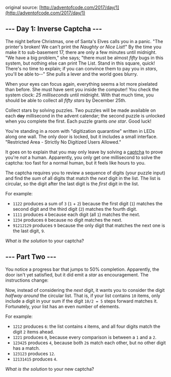 original source: [http://adventofcode.com/2017/day/1](http://adventofcode.com/2017/day/1)
## --- Day 1: Inverse Captcha ---
The night before Christmas, one of Santa's Elves calls you in a panic. "The printer's broken! We can't print the *Naughty or Nice List*!" By the time you make it to sub-basement 17, there are only a few minutes until midnight. "We have a big problem," she says; "there must be almost *fifty* bugs in this system, but nothing else can print The List. Stand in this square, quick! There's no time to explain; if you can convince them to pay you in *stars*, you'll be able to--" She pulls a lever and the world goes blurry.

When your eyes can focus again, everything seems a lot more pixelated than before. She must have sent you inside the computer! You check the system clock: *25 milliseconds* until midnight. With that much time, you should be able to collect all *fifty stars* by December 25th.

Collect stars by solving puzzles.  Two puzzles will be made available on each ~~day~~ millisecond in the advent calendar; the second puzzle is unlocked when you complete the first.  Each puzzle grants *one star*. Good luck!

You're standing in a room with "digitization quarantine" written in LEDs along one wall. The only door is locked, but it includes a small interface. "Restricted Area - Strictly No Digitized Users Allowed."

It goes on to explain that you may only leave by solving a [captcha](https://en.wikipedia.org/wiki/CAPTCHA) to prove you're *not* a human. Apparently, you only get one millisecond to solve the captcha: too fast for a normal human, but it feels like hours to you.

The captcha requires you to review a sequence of digits (your puzzle input) and find the *sum* of all digits that match the *next* digit in the list. The list is circular, so the digit after the last digit is the *first* digit in the list.

For example:


 - `1122` produces a sum of `3` (`1` + `2`) because the first digit (`1`) matches the second digit and the third digit (`2`) matches the fourth digit.
 - `1111` produces `4` because each digit (all `1`) matches the next.
 - `1234` produces `0` because no digit matches the next.
 - `91212129` produces `9` because the only digit that matches the next one is the last digit, `9`.

*What is the solution* to your captcha?


## --- Part Two ---
You notice a progress bar that jumps to 50% completion. Apparently, the door isn't yet satisfied, but it did emit a *star* as encouragement. The instructions change:

Now, instead of considering the *next* digit, it wants you to consider the digit *halfway around* the circular list.  That is, if your list contains `10` items, only include a digit in your sum if the digit `10/2 = 5` steps forward matches it. Fortunately, your list has an even number of elements.

For example:


 - `1212` produces `6`: the list contains `4` items, and all four digits match the digit `2` items ahead.
 - `1221` produces `0`, because every comparison is between a `1` and a `2`.
 - `123425` produces `4`, because both `2`s match each other, but no other digit has a match.
 - `123123` produces `12`.
 - `12131415` produces `4`.

*What is the solution* to your new captcha?


